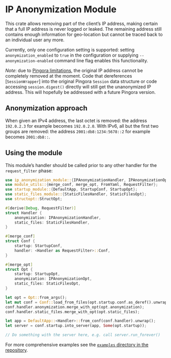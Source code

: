 # IP Anonymization Module

This crate allows removing part of the client’s IP address, making certain that a full IP
address is never logged or leaked. The remaining address still contains enough information
for geo-location but cannot be traced back to an individual user any more.

Currently, only one configuration setting is supported: setting `anonymization_enabled` to
`true` in the configuration or supplying `--anonymization-enabled` command line flag enables
this functionality.

*Note*: due to [Pingora limitations](https://github.com/cloudflare/pingora/issues/270), the
original IP address cannot be completely removed at the moment. Code that dereferences
[`SessionWrapper`] into the original Pingora `Session` data structure or code accessing
`session.digest()` directly will still get the unanonymized IP address. This will hopefully
be addressed with a future Pingora version.

## Anonymization approach

When given an IPv4 address, the last octet is removed: the address `192.0.2.3` for example
becomes `192.0.2.0`. With IPv6, all but the first two groups are removed: the address
`2001:db8:1234:5678::2` for example becomes `2001:db8::`.

## Using the module

This module’s handler should be called prior to any other handler for the `request_filter`
phase:

```rust
use ip_anonymization_module::{IPAnonymizationHandler, IPAnonymizationOpt};
use module_utils::{merge_conf, merge_opt, FromYaml, RequestFilter};
use startup_module::{DefaultApp, StartupConf, StartupOpt};
use static_files_module::{StaticFilesHandler, StaticFilesOpt};
use structopt::StructOpt;

#[derive(Debug, RequestFilter)]
struct Handler {
    anonymization: IPAnonymizationHandler,
    static_files: StaticFilesHandler,
}

#[merge_conf]
struct Conf {
    startup: StartupConf,
    handler: <Handler as RequestFilter>::Conf,
}

#[merge_opt]
struct Opt {
    startup: StartupOpt,
    anonymization: IPAnonymizationOpt,
    static_files: StaticFilesOpt,
}

let opt = Opt::from_args();
let mut conf = Conf::load_from_files(opt.startup.conf.as_deref().unwrap_or(&[])).unwrap();
conf.handler.anonymization.merge_with_opt(opt.anonymization);
conf.handler.static_files.merge_with_opt(opt.static_files);

let app = DefaultApp::<Handler>::from_conf(conf.handler).unwrap();
let server = conf.startup.into_server(app, Some(opt.startup));

// Do something with the server here, e.g. call server.run_forever()
```

For more comprehensive examples see the [`examples` directory in the repository](https://github.com/palant/pingora-utils/tree/main/examples).
